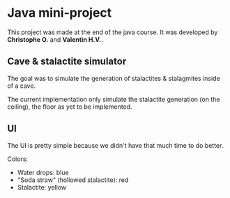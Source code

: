 # Java mini-project

This project was made at the end of the java course. It was developed by **Christophe O.** and **Valentin H.V.**.

## Cave & stalactite simulator

The goal was to simulate the generation of stalactites & stalagmites inside of a cave.

The current implementation only simulate the stalactite generation (on the ceiling), the floor as yet to be implemented.

## UI

The UI is pretty simple because we didn't have that much time to do better.

Colors:

- Water drops: blue
- "Soda straw" (hollowed stalactite): red
- Stalactite: yellow
